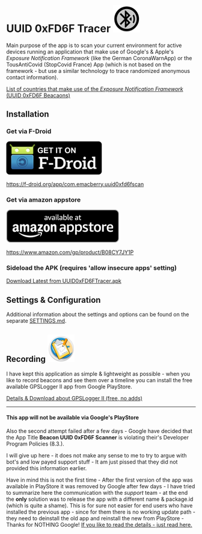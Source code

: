 # UUID 0xFD6F Tracer ![AppLogo](./app/src/main/res/mipmap-hdpi/ic_launcher_round.png)

Main purpose of the app is to scan your current environment for active devices running an application that make use of
Google's & Apple's _Exposure Notification Framework_ (like the German CoronaWarnApp) or the TousAntiCovid (StopCovid France) App (which
is not based on the framework - but use a similar technology to trace randomized anonymous contact information).

[List of countries that make use of the _Exposure Notification Framework_ (UUID 0xFD6F Beacaons)](./COUNTRIES.md)

## Installation
### Get via F-Droid
[![F-Droid appstore](./misc/fdroid/320px-Get_it_on_F-Droid.svg.png)](https://f-droid.org/app/com.emacberry.uuid0xfd6fscan)

https://f-droid.org/app/com.emacberry.uuid0xfd6fscan

### Get via amazon appstore
[![amazon appstore](./misc/amazon/amazon-appstore-badge-en-black.png)](https://www.amazon.com/gp/product/B08CY7JY1P)

https://www.amazon.com/gp/product/B08CY7JY1P

### Sideload the APK (requires 'allow insecure apps' setting)
[Download Latest from UUID0xFD6FTracer.apk](https://github.com/marq24/UUID0xFD6FTracer/releases/download/0.9.1.15/UUID0xFD6F_v0.9.1.15.apk)

## Settings & Configuration
Additional information about the settings and options can be found on the separate [SETTINGS.md](./SETTINGS.md).

## Recording ![GPSLoggerII](./misc/docs/gpsl-icon.png)
I have kept this application as simple & lightweight as possible - when you like to record beacons and see them over a
timeline you can install the free available GPSLogger II app from Google PlayStore.

[Details & Download about GPSLogger II (free, no adds)](/LOGGING_de.md)

---
#### This app will not be available via Google's PlayStore
Also the second attempt failed after a few days - Google have decided that the App Title __Beacon UUID 0xFD6F Scanner__
is violating their's Developer Program Policies (8.3.).

I will give up here - it does not make any sense to me to try to argue with bot's and low payed support stuff - It am
just pissed that they did not provided this information earlier.

Have in mind this is not the first time - After the first version of the app was available in PlayStore it was removed
by Google after few days - I have tried to summarize here the communication with the *support* team - at the end the
**only** solution was to release the app with a different name & package.id (which is quite a shame). This is for sure
not easier for end users who have installed the previous app - since for them there is no working update path - they
need to deinstall the old app and reinstall the new from PlayStore - Thanks for NOTHING Google!
[If you like to read the details - just read here.](/GOOGLEPLAYSTORE.md)